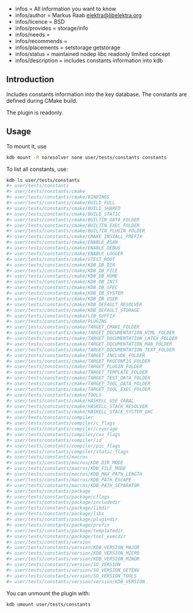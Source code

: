 - infos = All information you want to know
- infos/author = Markus Raab <elektra@libelektra.org>
- infos/licence = BSD
- infos/provides = storage/info
- infos/needs =
- infos/recommends =
- infos/placements = setstorage getstorage
- infos/status = maintained nodep libc readonly limited concept
- infos/description = includes constants information into kdb

## Introduction

Includes constants information into the key database. The constants are defined during CMake build.

The plugin is readonly.

## Usage

To mount it, use

```sh
kdb mount -R noresolver none user/tests/constants constants
```

To list all constants, use:

```sh
kdb ls user/tests/constants
#> user/tests/constants
#> user/tests/constants/cmake
#> user/tests/constants/cmake/BINDINGS
#> user/tests/constants/cmake/BUILD_FULL
#> user/tests/constants/cmake/BUILD_SHARED
#> user/tests/constants/cmake/BUILD_STATIC
#> user/tests/constants/cmake/BUILTIN_DATA_FOLDER
#> user/tests/constants/cmake/BUILTIN_EXEC_FOLDER
#> user/tests/constants/cmake/BUILTIN_PLUGIN_FOLDER
#> user/tests/constants/cmake/CMAKE_INSTALL_PREFIX
#> user/tests/constants/cmake/ENABLE_ASAN
#> user/tests/constants/cmake/ENABLE_DEBUG
#> user/tests/constants/cmake/ENABLE_LOGGER
#> user/tests/constants/cmake/GTEST_ROOT
#> user/tests/constants/cmake/KDB_DB_DIR
#> user/tests/constants/cmake/KDB_DB_FILE
#> user/tests/constants/cmake/KDB_DB_HOME
#> user/tests/constants/cmake/KDB_DB_INIT
#> user/tests/constants/cmake/KDB_DB_SPEC
#> user/tests/constants/cmake/KDB_DB_SYSTEM
#> user/tests/constants/cmake/KDB_DB_USER
#> user/tests/constants/cmake/KDB_DEFAULT_RESOLVER
#> user/tests/constants/cmake/KDB_DEFAULT_STORAGE
#> user/tests/constants/cmake/LIB_SUFFIX
#> user/tests/constants/cmake/PLUGINS
#> user/tests/constants/cmake/TARGET_CMAKE_FOLDER
#> user/tests/constants/cmake/TARGET_DOCUMENTATION_HTML_FOLDER
#> user/tests/constants/cmake/TARGET_DOCUMENTATION_LATEX_FOLDER
#> user/tests/constants/cmake/TARGET_DOCUMENTATION_MAN_FOLDER
#> user/tests/constants/cmake/TARGET_DOCUMENTATION_TEXT_FOLDER
#> user/tests/constants/cmake/TARGET_INCLUDE_FOLDER
#> user/tests/constants/cmake/TARGET_PKGCONFIG_FOLDER
#> user/tests/constants/cmake/TARGET_PLUGIN_FOLDER
#> user/tests/constants/cmake/TARGET_TEMPLATE_FOLDER
#> user/tests/constants/cmake/TARGET_TEST_DATA_FOLDER
#> user/tests/constants/cmake/TARGET_TOOL_DATA_FOLDER
#> user/tests/constants/cmake/TARGET_TOOL_EXEC_FOLDER
#> user/tests/constants/cmake/TOOLS
#> user/tests/constants/cmake/HASKELL_USE_CABAL
#> user/tests/constants/cmake/HASKELL_STACK_RESOLVER
#> user/tests/constants/cmake/HASKELL_STACK_SYSTEM_GHC
#> user/tests/constants/compiler
#> user/tests/constants/compiler/c_flags
#> user/tests/constants/compiler/coverage
#> user/tests/constants/compiler/cxx_flags
#> user/tests/constants/compiler/id
#> user/tests/constants/compiler/pic_flags
#> user/tests/constants/compiler/static_flags
#> user/tests/constants/macros
#> user/tests/constants/macros/KDB_DIR_MODE
#> user/tests/constants/macros/KDB_FILE_MODE
#> user/tests/constants/macros/KDB_MAX_PATH_LENGTH
#> user/tests/constants/macros/KDB_PATH_ESCAPE
#> user/tests/constants/macros/KDB_PATH_SEPARATOR
#> user/tests/constants/package
#> user/tests/constants/package/cflags
#> user/tests/constants/package/includedir
#> user/tests/constants/package/libdir
#> user/tests/constants/package/libs
#> user/tests/constants/package/plugindir
#> user/tests/constants/package/prefix
#> user/tests/constants/package/templatedir
#> user/tests/constants/package/tool_execdir
#> user/tests/constants/version
#> user/tests/constants/version/KDB_VERSION_MAJOR
#> user/tests/constants/version/KDB_VERSION_MICRO
#> user/tests/constants/version/KDB_VERSION_MINOR
#> user/tests/constants/version/SO_VERSION
#> user/tests/constants/version/SO_VERSION_GETENV
#> user/tests/constants/version/SO_VERSION_TOOLS
#> user/tests/constants/version/version/KDB_VERSION
```

You can unmount the plugin with:

```sh
kdb umount user/tests/constants
```
